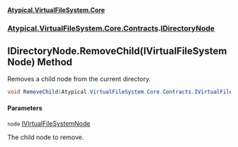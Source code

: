 #### [Atypical.VirtualFileSystem.Core](VirtualFileSystem.md 'VirtualFileSystem')
### [Atypical.VirtualFileSystem.Core.Contracts](VirtualFileSystem.md#Atypical.VirtualFileSystem.Core.Contracts 'Atypical.VirtualFileSystem.Core.Contracts').[IDirectoryNode](IDirectoryNode.md 'Atypical.VirtualFileSystem.Core.Contracts.IDirectoryNode')

## IDirectoryNode.RemoveChild(IVirtualFileSystemNode) Method

Removes a child node from the current directory.

```csharp
void RemoveChild(Atypical.VirtualFileSystem.Core.Contracts.IVirtualFileSystemNode node);
```
#### Parameters

<a name='Atypical.VirtualFileSystem.Core.Contracts.IDirectoryNode.RemoveChild(Atypical.VirtualFileSystem.Core.Contracts.IVirtualFileSystemNode).node'></a>

`node` [IVirtualFileSystemNode](IVirtualFileSystemNode.md 'Atypical.VirtualFileSystem.Core.Contracts.IVirtualFileSystemNode')

The child node to remove.